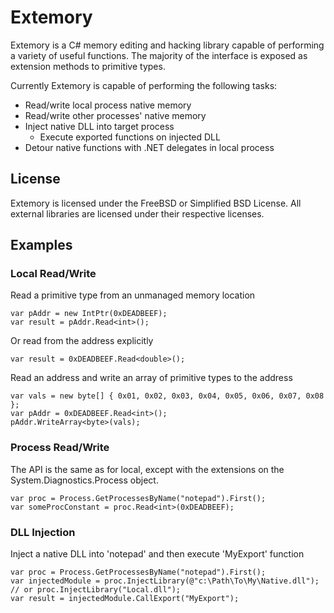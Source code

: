 # Extemory
Extemory is a C# memory editing and hacking library capable of performing a variety of useful functions. The majority of the interface is exposed as extension methods to primitive types.

Currently Extemory is capable of performing the following tasks:

* Read/write local process native memory
* Read/write other processes' native memory
* Inject native DLL into target process
  * Execute exported functions on injected DLL
* Detour native functions with .NET delegates in local process

## License
Extemory is licensed under the FreeBSD or Simplified BSD License.
All external libraries are licensed under their respective licenses.

## Examples
### Local Read/Write

Read a primitive type from an unmanaged memory location

    var pAddr = new IntPtr(0xDEADBEEF);
    var result = pAddr.Read<int>();

Or read from the address explicitly

    var result = 0xDEADBEEF.Read<double>();

Read an address and write an array of primitive types to the address

    var vals = new byte[] { 0x01, 0x02, 0x03, 0x04, 0x05, 0x06, 0x07, 0x08 };
    var pAddr = 0xDEADBEEF.Read<int>();
    pAddr.WriteArray<byte>(vals);

### Process Read/Write

The API is the same as for local, except with the extensions on the System.Diagnostics.Process object.

    var proc = Process.GetProcessesByName("notepad").First();
    var someProcConstant = proc.Read<int>(0xDEADBEEF);


### DLL Injection

Inject a native DLL into 'notepad' and then execute 'MyExport' function

    var proc = Process.GetProcessesByName("notepad").First();
    var injectedModule = proc.InjectLibrary(@"c:\Path\To\My\Native.dll"); // or proc.InjectLibrary("Local.dll");
    var result = injectedModule.CallExport("MyExport");
